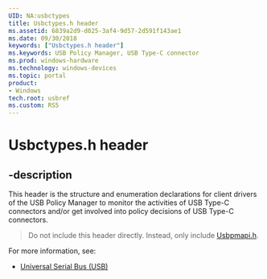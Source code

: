 ```yaml
---
UID: NA:usbctypes
title: Usbctypes.h header
ms.assetid: 6839a2d9-d025-3af4-9d57-2d591f143ae1
ms.date: 09/30/2018
keywords: ["Usbctypes.h header"]
ms.keywords: USB Policy Manager, USB Type-C connector
ms.prod: windows-hardware
ms.technology: windows-devices
ms.topic: portal
product:
- Windows
tech.root: usbref
ms.custom: RS5
---
```


# Usbctypes.h header


## -description

This header is the structure and enumeration declarations for client drivers of the USB Policy Manager to monitor the activities of USB Type-C connectors and/or get involved into policy decisions of USB Type-C connectors.

> Do not include this header directly. Instead, only include [Usbpmapi.h](../usbpmapi/index.md).

For more information, see:
- [Universal Serial Bus (USB)](../_usbref/index.md)
